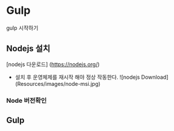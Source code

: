 # Gulp
gulp 시작하기

## Nodejs 설치
[nodejs 다운로드] (https://nodejs.org/)
- 설치 후 운영체제를 재시작 해야 정상 작동한다.
![nodejs Download] (Resources/images/node-msi.jpg)

### Node 버전확인


## Gulp 


